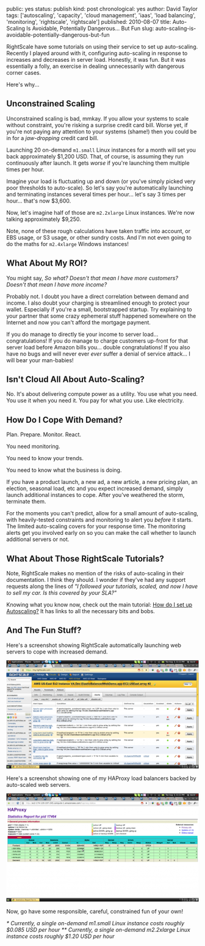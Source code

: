 public: yes
status: publish
kind: post
chronological: yes
author: David Taylor
tags: ['autoscaling', 'capacity', 'cloud management', 'iaas', 'load balancing', 'monitoring', 'rightscale', 'rightscale']
published: 2010-08-07
title: Auto-Scaling Is Avoidable, Potentially Dangerous... But Fun
slug: auto-scaling-is-avoidable-potentially-dangerous-but-fun

RightScale have some tutorials on using their service to set up auto-scaling.  Recently I played around with it, configuring auto-scaling in response to increases and decreases in server load. Honestly, it was fun. But it was essentially a folly, an exercise in dealing unnecessarily with dangerous corner cases.

Here's why...

## Unconstrained Scaling

Unconstrained scaling is bad, mmkay. If you allow your systems to scale without constraint, you're risking a surprise credit card bill. Worse yet, if you're not paying any attention to your systems (shame!) then you could be in for a _jaw-dropping_ credit card bill.

Launching 20 on-demand `m1.small` Linux instances for a month will set you back approximately $1,200 USD. That, of course, is assuming they run continuously after launch. It gets _worse_ if you're launching them multiple times per hour.

Imagine your load is fluctuating up and down (or you've simply picked very poor thresholds to auto-scale). So let's say you're automatically launching and terminating instances several times per hour... let's say 3 times per hour... that's now $3,600.

Now, let's imagine half of those are `m2.2xlarge` Linux instances. We're now talking approximately $9,250.

Note, none of these rough calculations have taken traffic into account, or EBS usage, or S3 usage, or other sundry costs. And I'm not even going to do the maths for `m2.4xlarge` Windows instances!

## What About My ROI?

You might say, _So what? Doesn't that mean I have more customers? Doesn't that mean I have more income?_

Probably not. I doubt you have a direct correlation between demand and income.  I also doubt your charging is streamlined enough to protect your wallet.  Especially if you're a small, bootstrapped startup. Try explaining to your partner that some crazy ephemeral stuff happened somewhere on the Internet and now you can't afford the mortgage payment.

If you do manage to directly tie your income to server load...  congratulations! If you do manage to charge customers up-front for that server load before Amazon bills you... double congratulations! If you also have no bugs and will never ever _ever_ suffer a denial of service attack... I will bear your man-babies!

## Isn't Cloud All About Auto-Scaling?

No. It's about delivering compute power as a utility. You use what you need.  You use it when you need it. You pay for what you use. Like electricity.

## How Do I Cope With Demand?

Plan. Prepare. Monitor. React.

You need monitoring.

You need to know your trends.

You need to know what the business is doing.

If you have a product launch, a new ad, a new article, a new pricing plan, an election, seasonal load, etc and you expect increased demand, simply launch additional instances to cope. After you've weathered the storm, terminate them.

For the moments you can't predict, allow for a small amount of auto-scaling, with heavily-tested constraints and monitoring to alert you _before_ it starts. The limited auto-scaling covers for your response time. The monitoring alerts get you involved early on so you can make the call whether to launch additional servers or not.

## What About Those RightScale Tutorials?

Note, RightScale makes no mention of the risks of auto-scaling in their documentation. I think they should. I wonder if they've had any support requests along the lines of _"I followed your tutorials, scaled, and now I have to sell my car. Is this covered by your SLA?"_

Knowing what you know now, check out the main tutorial: [How do I set up Autoscaling?](http://support.rightscale.com/03-Tutorials/02-AWS/02-Website_Edition/How_do_I_set_up_Autoscaling%3f) It has links to all the necessary bits and bobs.

## And The Fun Stuff?

Here's a screenshot showing RightScale automatically launching web servers to cope with increased demand.

[![RightScale Auto-scaling](/media/img/2010/08/RightScale-Auto-scaling-1024x575.png)](/media/img/2010/08/RightScale-Auto-scaling.png)

Here's a screenshot showing one of my HAProxy load balancers backed by auto-scaled web servers.

[![Auto-scaling load balancing](/media/img/2010/08/Auto-scaling-load-balancing-1024x575.png)](/media/img/2010/08/Auto-scaling-load-balancing.png)

Now, go have some responsible, careful, constrained fun of your own!

_* Currently, a single on-demand m1.small Linux instance costs roughly $0.085 USD per hour_
_** Currently, a single on-demand m2.2xlarge Linux instance costs roughly $1.20 USD per hour_
